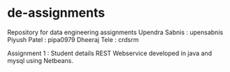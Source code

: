 # de-assignments
Repository for data engineering assignments
Upendra Sabnis : upensabnis
Piyush Patel : pipa0979
Dheeraj Tele : crdsrm

Assignment 1 :
Student details REST Webservice  developed in java and mysql using Netbeans. 
